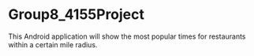# Group8_4155Project

This Android application will show the most popular times for restaurants within a certain mile radius.

